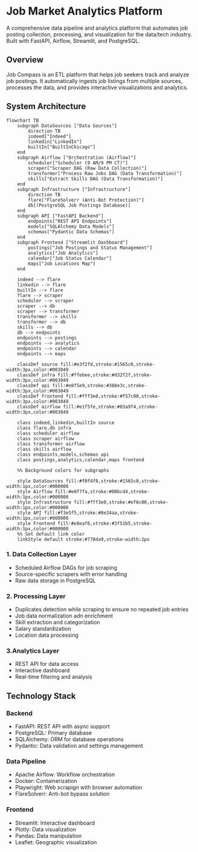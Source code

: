 # Job Market Analytics Platform

A comprehensive data pipeline and analytics platform that automates job posting collection, processing, and visualization for the data/tech industry. Built with FastAPI, Airflow, Streamlit, and PostgreSQL.

## Overview
Job Compass is an ETL platform that helps job seekers track and analyze job postings. It automatically ingests job listings from multiple sources, processes the data, and provides interactive visualizations and analytics.

## System Architecture
```mermaid
flowchart TB
    subgraph DataSources ["Data Sources"]
        direction TB
        indeed["Indeed"]
        linkedin["LinkedIn"]
        builtIn["BuiltInChicago"]
    end
    subgraph Airflow ["Orchestration (Airflow)"]
        scheduler["Scheduler (9 AM/9 PM CT)"]
        scraper["Scraper DAG (Raw Data Collection)"]
        transformer["Process Raw Jobs DAG (Data Transformation)"]
        skills["Extract Skills DAG (Data Transformation)"]
    end
    subgraph Infrastructure ["Infrastructure"]
        direction TB
        flare["FlareSolverr (Anti-Bot Protection)"]
        db[(PostgreSQL Job Postings Database)]
    end
    subgraph API ["FastAPI Backend"]
        endpoints["REST API Endpoints"]
        models["SQLAlchemy Data Models"]
        schemas["Pydantic Data Schemas"]
    end
    subgraph Frontend ["Streamlit Dashboard"]
        postings["Job Postings and Status Management"]
        analytics["Job Analytics"]
        calendar["Job Status Calendar"]
        maps["Job Locations Map"]
    end
    
    indeed --> flare
    linkedin --> flare
    builtIn --> flare
    flare --> scraper
    scheduler --> scraper
    scraper --> db
    scraper --> transformer
    transformer --> skills
    transformer --> db
    skills --> db
    db --> endpoints
    endpoints --> postings
    endpoints --> analytics
    endpoints --> calendar
    endpoints --> maps

    classDef source fill:#e3f2fd,stroke:#1565c0,stroke-width:3px,color:#003049
    classDef infra fill:#ffebee,stroke:#d32f2f,stroke-width:3px,color:#003049
    classDef api fill:#e8f5e9,stroke:#388e3c,stroke-width:3px,color:#003049
    classDef frontend fill:#fff3e0,stroke:#f57c00,stroke-width:3px,color:#003049
    classDef airflow fill:#e1f5fe,stroke:#03a9f4,stroke-width:3px,color:#003049
    
    class indeed,linkedin,builtIn source
    class flare,db infra
    class scheduler airflow
    class scraper airflow
    class transformer airflow
    class skills airflow
    class endpoints,models,schemas api
    class postings,analytics,calendar,maps frontend
    
    %% Background colors for subgraphs

    style DataSources fill:#f0f4f8,stroke:#1565c0,stroke-width:1px,color:#000000
    style Airflow fill:#e0f7fa,stroke:#00bcd4,stroke-width:1px,color:#000000
    style Infrastructure fill:#fff3e0,stroke:#ef6c00,stroke-width:1px,color:#000000
    style API fill:#f3e5f5,stroke:#8e24aa,stroke-width:1px,color:#000000
    style Frontend fill:#e8eaf6,stroke:#3f51b5,stroke-width:1px,color:#000000
    %% Set default link color
    linkStyle default stroke:#778da9,stroke-width:2px
```

### 1. Data Collection Layer
- Scheduled Airflow DAGs for job scraping
- Source-specific scrapers with error handling
- Raw data storage in PostgreSQL

### 2. Processing Layer
- Duplicates detection while scraping to ensure no repeated job entries
- Job data normalization adn enrichment
- Skill extraction and categorization
- Salary standardization
- Location data processing

###  3.Analytics Layer
- REST API for data access
- Interactive dashboard
- Real-time filtering and analysis

## Technology Stack

### Backend
- FastAPI: REST API with async support
- PostgreSQL: Primary database
- SQLAlchemy: ORM for database operations
- Pydantic: Data validation and settings management

### Data Pipeline
- Apache Airflow: Workflow orchestration
- Docker: Containerization
- Playwright: Web scrapign with browser automation
- FlareSolverr: Anti-bot bypass solution

### Frontend
- Streamlit: Interactive dashboard
- Plotly: Data visualization
- Pandas: Data manipulation
- Leaflet: Geographic visualization 



